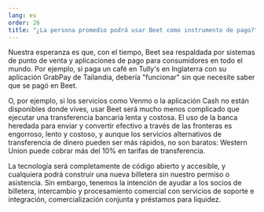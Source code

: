 ```yaml
---
lang: es
order: 26
title: "¿La persona promedio podrá usar Beet como instrumento de pago?"
---
```


Nuestra esperanza es que, con el tiempo, Beet sea respaldada por sistemas de punto de venta y aplicaciones de pago para consumidores en todo el mundo. Por ejemplo, si paga un café en Tully's en Inglaterra con su aplicación GrabPay de Tailandia, debería "funcionar" sin que necesite saber que se pagó en Beet.

O, por ejemplo, si los servicios como Venmo o la aplicación Cash no están disponibles donde vives, usar Beet será mucho menos complicado que ejecutar una transferencia bancaria lenta y costosa. El uso de la banca heredada para enviar y convertir efectivo a través de las fronteras es engorroso, lento y costoso, y aunque los servicios alternativos de transferencia de dinero pueden ser más rápidos, no son baratos: Western Union puede cobrar más del 10% en tarifas de transferencia.

La tecnología será completamente de código abierto y accesible, y cualquiera podrá construir una nueva billetera sin nuestro permiso o asistencia. Sin embargo, tenemos la intención de ayudar a los socios de billetera, intercambio y procesamiento comercial con servicios de soporte e integración, comercialización conjunta y préstamos para liquidez.
